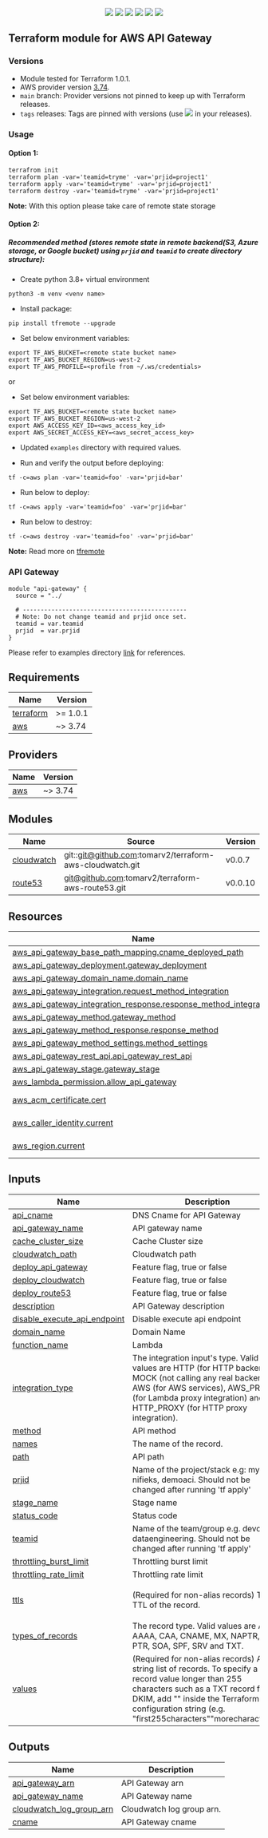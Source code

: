 <p align="center">
    <a href="https://github.com/tomarv2/terraform-aws-api-gateway/actions/workflows/pre-commit.yml" alt="Pre Commit">
        <img src="https://github.com/tomarv2/terraform-aws-api-gateway/actions/workflows/pre-commit.yml/badge.svg?branch=main" /></a>
    <a href="https://www.apache.org/licenses/LICENSE-2.0" alt="license">
        <img src="https://img.shields.io/github/license/tomarv2/terraform-aws-api-gateway" /></a>
    <a href="https://github.com/tomarv2/terraform-aws-api-gateway/tags" alt="GitHub tag">
        <img src="https://img.shields.io/github/v/tag/tomarv2/terraform-aws-api-gateway" /></a>
    <a href="https://github.com/tomarv2/terraform-aws-api-gateway/pulse" alt="Activity">
        <img src="https://img.shields.io/github/commit-activity/m/tomarv2/terraform-aws-api-gateway" /></a>
    <a href="https://stackoverflow.com/users/6679867/tomarv2" alt="Stack Exchange reputation">
        <img src="https://img.shields.io/stackexchange/stackoverflow/r/6679867"></a>
    <a href="https://twitter.com/intent/follow?screen_name=varuntomar2019" alt="follow on Twitter">
        <img src="https://img.shields.io/twitter/follow/varuntomar2019?style=social&logo=twitter"></a>
</p>

## Terraform module for AWS API Gateway

### Versions

- Module tested for Terraform 1.0.1.
- AWS provider version [3.74](https://registry.terraform.io/providers/hashicorp/aws/latest).
- `main` branch: Provider versions not pinned to keep up with Terraform releases.
- `tags` releases: Tags are pinned with versions (use <a href="https://github.com/tomarv2/terraform-aws-api-gateway/tags" alt="GitHub tag">
        <img src="https://img.shields.io/github/v/tag/tomarv2/terraform-aws-api-gateway" /></a> in your releases).

### Usage

#### Option 1:

```
terrafrom init
terraform plan -var='teamid=tryme' -var='prjid=project1'
terraform apply -var='teamid=tryme' -var='prjid=project1'
terraform destroy -var='teamid=tryme' -var='prjid=project1'
```
**Note:** With this option please take care of remote state storage

#### Option 2:

##### Recommended method (stores remote state in remote backend(S3,  Azure storage, or Google bucket) using `prjid` and `teamid` to create directory structure):

- Create python 3.8+ virtual environment
```
python3 -m venv <venv name>
```

- Install package:
```
pip install tfremote --upgrade
```

- Set below environment variables:
```
export TF_AWS_BUCKET=<remote state bucket name>
export TF_AWS_BUCKET_REGION=us-west-2
export TF_AWS_PROFILE=<profile from ~/.ws/credentials>
```

or

- Set below environment variables:
```
export TF_AWS_BUCKET=<remote state bucket name>
export TF_AWS_BUCKET_REGION=us-west-2
export AWS_ACCESS_KEY_ID=<aws_access_key_id>
export AWS_SECRET_ACCESS_KEY=<aws_secret_access_key>
```

- Updated `examples` directory with required values.

- Run and verify the output before deploying:
```
tf -c=aws plan -var='teamid=foo' -var='prjid=bar'
```

- Run below to deploy:
```
tf -c=aws apply -var='teamid=foo' -var='prjid=bar'
```

- Run below to destroy:
```
tf -c=aws destroy -var='teamid=foo' -var='prjid=bar'
```

**Note:** Read more on [tfremote](https://github.com/tomarv2/tfremote)
### API Gateway
```
module "api-gateway" {
  source = "../

  # ----------------------------------------------
  # Note: Do not change teamid and prjid once set.
  teamid = var.teamid
  prjid  = var.prjid
}
```

Please refer to examples directory [link](examples) for references.

<!-- BEGIN_TF_DOCS -->
## Requirements

| Name | Version |
|------|---------|
| <a name="requirement_terraform"></a> [terraform](#requirement\_terraform) | >= 1.0.1 |
| <a name="requirement_aws"></a> [aws](#requirement\_aws) | ~> 3.74 |

## Providers

| Name | Version |
|------|---------|
| <a name="provider_aws"></a> [aws](#provider\_aws) | ~> 3.74 |

## Modules

| Name | Source | Version |
|------|--------|---------|
| <a name="module_cloudwatch"></a> [cloudwatch](#module\_cloudwatch) | git::git@github.com:tomarv2/terraform-aws-cloudwatch.git | v0.0.7 |
| <a name="module_route53"></a> [route53](#module\_route53) | git@github.com:tomarv2/terraform-aws-route53.git | v0.0.10 |

## Resources

| Name | Type |
|------|------|
| [aws_api_gateway_base_path_mapping.cname_deployed_path](https://registry.terraform.io/providers/hashicorp/aws/latest/docs/resources/api_gateway_base_path_mapping) | resource |
| [aws_api_gateway_deployment.gateway_deployment](https://registry.terraform.io/providers/hashicorp/aws/latest/docs/resources/api_gateway_deployment) | resource |
| [aws_api_gateway_domain_name.domain_name](https://registry.terraform.io/providers/hashicorp/aws/latest/docs/resources/api_gateway_domain_name) | resource |
| [aws_api_gateway_integration.request_method_integration](https://registry.terraform.io/providers/hashicorp/aws/latest/docs/resources/api_gateway_integration) | resource |
| [aws_api_gateway_integration_response.response_method_integration](https://registry.terraform.io/providers/hashicorp/aws/latest/docs/resources/api_gateway_integration_response) | resource |
| [aws_api_gateway_method.gateway_method](https://registry.terraform.io/providers/hashicorp/aws/latest/docs/resources/api_gateway_method) | resource |
| [aws_api_gateway_method_response.response_method](https://registry.terraform.io/providers/hashicorp/aws/latest/docs/resources/api_gateway_method_response) | resource |
| [aws_api_gateway_method_settings.method_settings](https://registry.terraform.io/providers/hashicorp/aws/latest/docs/resources/api_gateway_method_settings) | resource |
| [aws_api_gateway_rest_api.api_gateway_rest_api](https://registry.terraform.io/providers/hashicorp/aws/latest/docs/resources/api_gateway_rest_api) | resource |
| [aws_api_gateway_stage.gateway_stage](https://registry.terraform.io/providers/hashicorp/aws/latest/docs/resources/api_gateway_stage) | resource |
| [aws_lambda_permission.allow_api_gateway](https://registry.terraform.io/providers/hashicorp/aws/latest/docs/resources/lambda_permission) | resource |
| [aws_acm_certificate.cert](https://registry.terraform.io/providers/hashicorp/aws/latest/docs/data-sources/acm_certificate) | data source |
| [aws_caller_identity.current](https://registry.terraform.io/providers/hashicorp/aws/latest/docs/data-sources/caller_identity) | data source |
| [aws_region.current](https://registry.terraform.io/providers/hashicorp/aws/latest/docs/data-sources/region) | data source |

## Inputs

| Name | Description | Type | Default | Required |
|------|-------------|------|---------|:--------:|
| <a name="input_api_cname"></a> [api\_cname](#input\_api\_cname) | DNS Cname for API Gateway | `string` | n/a | yes |
| <a name="input_api_gateway_name"></a> [api\_gateway\_name](#input\_api\_gateway\_name) | API gateway name | `string` | `null` | no |
| <a name="input_cache_cluster_size"></a> [cache\_cluster\_size](#input\_cache\_cluster\_size) | Cache Cluster size | `string` | `"0.5"` | no |
| <a name="input_cloudwatch_path"></a> [cloudwatch\_path](#input\_cloudwatch\_path) | Cloudwatch path | `string` | `null` | no |
| <a name="input_deploy_api_gateway"></a> [deploy\_api\_gateway](#input\_deploy\_api\_gateway) | Feature flag, true or false | `bool` | `true` | no |
| <a name="input_deploy_cloudwatch"></a> [deploy\_cloudwatch](#input\_deploy\_cloudwatch) | Feature flag, true or false | `bool` | `true` | no |
| <a name="input_deploy_route53"></a> [deploy\_route53](#input\_deploy\_route53) | Feature flag, true or false | `bool` | `true` | no |
| <a name="input_description"></a> [description](#input\_description) | API Gateway description | `string` | `null` | no |
| <a name="input_disable_execute_api_endpoint"></a> [disable\_execute\_api\_endpoint](#input\_disable\_execute\_api\_endpoint) | Disable execute api endpoint | `string` | `false` | no |
| <a name="input_domain_name"></a> [domain\_name](#input\_domain\_name) | Domain Name | `string` | n/a | yes |
| <a name="input_function_name"></a> [function\_name](#input\_function\_name) | Lambda | `string` | n/a | yes |
| <a name="input_integration_type"></a> [integration\_type](#input\_integration\_type) | The integration input's type. Valid values are HTTP (for HTTP backends), MOCK (not calling any real backend), AWS (for AWS services), AWS\_PROXY (for Lambda proxy integration) and HTTP\_PROXY (for HTTP proxy integration). | `string` | `"AWS_PROXY"` | no |
| <a name="input_method"></a> [method](#input\_method) | API method | `string` | `"POST"` | no |
| <a name="input_names"></a> [names](#input\_names) | The name of the record. | `list(any)` | n/a | yes |
| <a name="input_path"></a> [path](#input\_path) | API path | `string` | `"/"` | no |
| <a name="input_prjid"></a> [prjid](#input\_prjid) | Name of the project/stack e.g: mystack, nifieks, demoaci. Should not be changed after running 'tf apply' | `string` | n/a | yes |
| <a name="input_stage_name"></a> [stage\_name](#input\_stage\_name) | Stage name | `string` | `null` | no |
| <a name="input_status_code"></a> [status\_code](#input\_status\_code) | Status code | `string` | `"200"` | no |
| <a name="input_teamid"></a> [teamid](#input\_teamid) | Name of the team/group e.g. devops, dataengineering. Should not be changed after running 'tf apply' | `string` | n/a | yes |
| <a name="input_throttling_burst_limit"></a> [throttling\_burst\_limit](#input\_throttling\_burst\_limit) | Throttling burst limit | `string` | `"50"` | no |
| <a name="input_throttling_rate_limit"></a> [throttling\_rate\_limit](#input\_throttling\_rate\_limit) | Throttling rate limit | `string` | `"100"` | no |
| <a name="input_ttls"></a> [ttls](#input\_ttls) | (Required for non-alias records) The TTL of the record. | `list(any)` | <pre>[<br>  "3600"<br>]</pre> | no |
| <a name="input_types_of_records"></a> [types\_of\_records](#input\_types\_of\_records) | The record type. Valid values are A, AAAA, CAA, CNAME, MX, NAPTR, NS, PTR, SOA, SPF, SRV and TXT. | `list(any)` | n/a | yes |
| <a name="input_values"></a> [values](#input\_values) | (Required for non-alias records) A string list of records. To specify a single record value longer than 255 characters such as a TXT record for DKIM, add "" inside the Terraform configuration string (e.g. "first255characters""morecharacters"). | `list(any)` | `null` | no |

## Outputs

| Name | Description |
|------|-------------|
| <a name="output_api_gateway_arn"></a> [api\_gateway\_arn](#output\_api\_gateway\_arn) | API Gateway arn |
| <a name="output_api_gateway_name"></a> [api\_gateway\_name](#output\_api\_gateway\_name) | API Gateway name |
| <a name="output_cloudwatch_log_group_arn"></a> [cloudwatch\_log\_group\_arn](#output\_cloudwatch\_log\_group\_arn) | Cloudwatch log group arn. |
| <a name="output_cname"></a> [cname](#output\_cname) | API Gateway cname |
<!-- END_TF_DOCS -->

